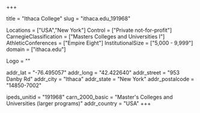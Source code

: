 
+++

title = "Ithaca College"
slug = "ithaca.edu_191968"

Locations = ["USA","New York"]
Control = ["Private not-for-profit"]
CarnegieClassification = ["Masters Colleges and Universities I"]
AthleticConferences = ["Empire Eight"]
InstitutionalSize = ["5,000 - 9,999"]
domain = ["ithaca.edu"]

Logo = ""

addr_lat = "-76.495057"
addr_long = "42.422640"
addr_street = "953 Danby Rd"
addr_city = "Ithaca"
addr_state = "New York"
addr_postalcode = "14850-7002"

ipeds_unitid = "191968"
carn_2000_basic = "Master's Colleges and Universities (larger programs)"
addr_country = "USA"
+++
    
